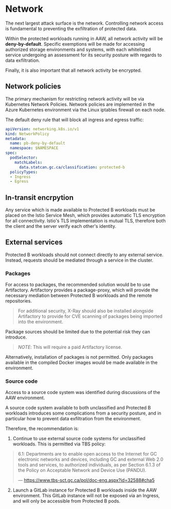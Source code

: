 # Network

The next largest attack surface is the network. Controlling network access
is fundamental to preventing the exfiltration of protected data.

Within the protected workloads running in AAW, all network activity
will be **deny-by-default**. Specific exemptions will be made
for accessing authorized storage environments and systems, with
each whitelisted service undergoing an assessment for its security
posture with regards to data exfiltration.

Finally, it is also important that all network activity be encrypted.

## Network policies

The primary mechanism for restricting network activity will be via Kubernetes
Network Policies. Network policies are implemented in the Azure Kubernetes
environment via the Linux iptables firewall on each node.

The default deny rule that will block all ingress and egress traffic:

```yaml
apiVersion: networking.k8s.io/v1
kind: NetworkPolicy
metadata:
  name: pb-deny-by-default
  namespace: $NAMESPACE
spec:
  podSelector:
    matchLabels:
      data.statcan.gc.ca/classification: protected-b
  policyTypes:
  - Ingress
  - Egress
```

## In-transit encrpytion

Any service which is made available to Protected B workloads must be placed
on the Istio Service Mesh, which provides automatic TLS encryption for all
connectivity. Istio's TLS implementation is mutual TLS, therefore
both the client and the server verify each other's identity.

## External services

Protected B workloads should not connect directly to any external service.
Instead, requests should be mediated through a service in the cluster.

### Packages

For access to packages, the recommended solution would be to use Artifactory.
Artifactory provides a package-proxy, which will provide the necessary
mediation between Protected B workloads and the remote repositories.

> For additional security, X-Ray should also be installed alongside Artifactory
> to provide for CVE scanning of packages being imported into the environment.

Package sources should be limited due to the potential risk they can introduce.

> *NOTE*: This will require a paid Artifactory license.

Alternatively, installation of packages is not permitted. Only packages
available in the compiled Docker images would be made available in
the environment.

### Source code

Access to a source code system was identified during discussions
of the AAW environment.

A source code system available to both unclassified and Protected B
workloads introduces some complications from a security posture,
and in particular how to prevent data exfiltration from the environment.

Therefore, the recommendation is:

1. Continue to use external source code systems for unclassified workloads.
   This is permitted via TBS policy:

  > 6.1: Departments are to enable open access to the Internet for GC
  > electronic networks and devices, including GC and external Web 2.0
  > tools and services, to authorized individuals, as per Section 6.1.3
  > of the Policy on Acceptable Network and Device Use (PANDU).
  >
  > — https://www.tbs-sct.gc.ca/pol/doc-eng.aspx?id=32588#cha5

2. Launch a GitLab instance for Protected B workloads inside the AAW
   environment. This GitLab instance will not be exposed via an Ingress,
   and will only be accessible from Protected B pods.
